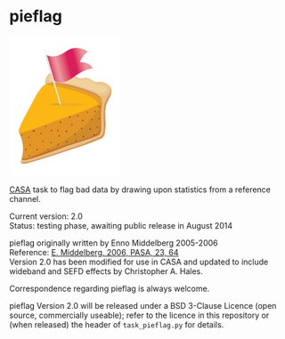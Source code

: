 pieflag
=======

![logo](./pieflag.jpg)

[CASA](http://casa.nrao.edu/) task to flag bad data by drawing upon statistics from a reference channel.

Current version: 2.0  
Status: testing phase, awaiting public release in August 2014

pieflag originally written by Enno Middelberg 2005-2006  
Reference: [E. Middelberg, 2006, PASA, 23, 64](http://arxiv.org/abs/astro-ph/0603216)  
Version 2.0 has been modified for use in CASA and updated to include wideband and SEFD effects by Christopher A. Hales.

Correspondence regarding pieflag is always welcome.

pieflag Version 2.0 will be released under a BSD 3-Clause Licence (open source, commercially useable); refer to the licence in this repository or (when released) the header of ```task_pieflag.py``` for details.
